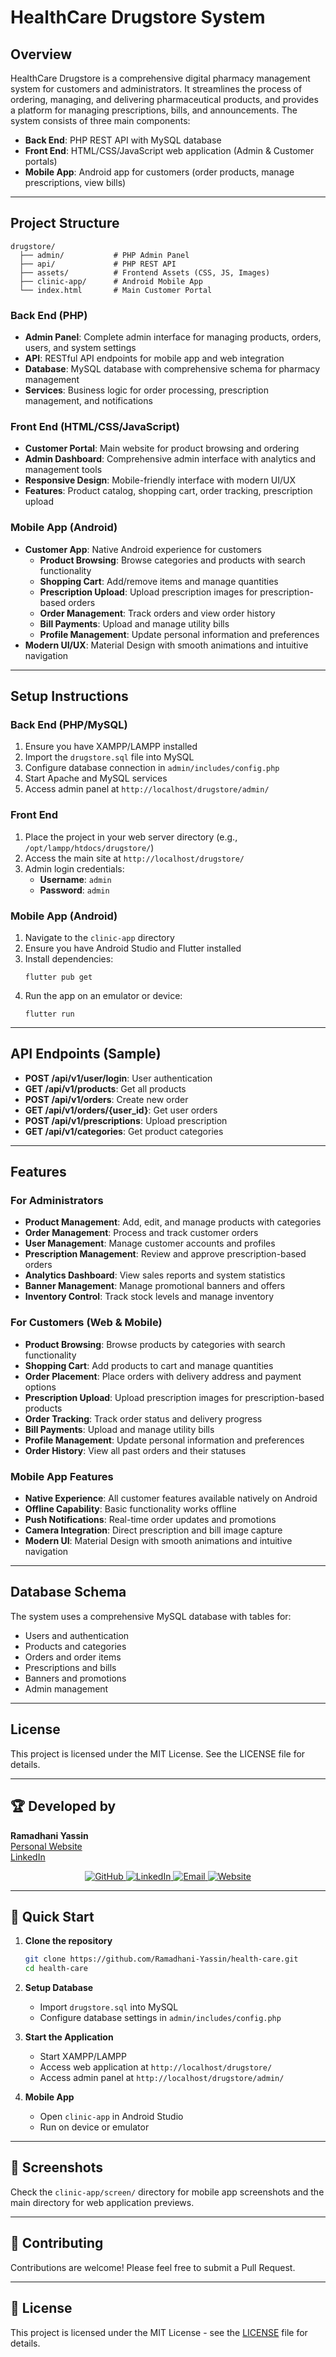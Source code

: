 # HealthCare Drugstore System

## Overview
HealthCare Drugstore is a comprehensive digital pharmacy management system for customers and administrators. It streamlines the process of ordering, managing, and delivering pharmaceutical products, and provides a platform for managing prescriptions, bills, and announcements. The system consists of three main components:

- **Back End**: PHP REST API with MySQL database
- **Front End**: HTML/CSS/JavaScript web application (Admin & Customer portals)
- **Mobile App**: Android app for customers (order products, manage prescriptions, view bills)

---

## Project Structure

```
drugstore/
  ├── admin/           # PHP Admin Panel
  ├── api/             # PHP REST API
  ├── assets/          # Frontend Assets (CSS, JS, Images)
  ├── clinic-app/      # Android Mobile App
  └── index.html       # Main Customer Portal
```

### Back End (PHP)
- **Admin Panel**: Complete admin interface for managing products, orders, users, and system settings
- **API**: RESTful API endpoints for mobile app and web integration
- **Database**: MySQL database with comprehensive schema for pharmacy management
- **Services**: Business logic for order processing, prescription management, and notifications

### Front End (HTML/CSS/JavaScript)
- **Customer Portal**: Main website for product browsing and ordering
- **Admin Dashboard**: Comprehensive admin interface with analytics and management tools
- **Responsive Design**: Mobile-friendly interface with modern UI/UX
- **Features**: Product catalog, shopping cart, order tracking, prescription upload

### Mobile App (Android)
- **Customer App**: Native Android experience for customers
  - **Product Browsing**: Browse categories and products with search functionality
  - **Shopping Cart**: Add/remove items and manage quantities
  - **Prescription Upload**: Upload prescription images for prescription-based orders
  - **Order Management**: Track orders and view order history
  - **Bill Payments**: Upload and manage utility bills
  - **Profile Management**: Update personal information and preferences
- **Modern UI/UX**: Material Design with smooth animations and intuitive navigation

---

## Setup Instructions

### Back End (PHP/MySQL)
1. Ensure you have XAMPP/LAMPP installed
2. Import the `drugstore.sql` file into MySQL
3. Configure database connection in `admin/includes/config.php`
4. Start Apache and MySQL services
5. Access admin panel at `http://localhost/drugstore/admin/`

### Front End
1. Place the project in your web server directory (e.g., `/opt/lampp/htdocs/drugstore/`)
2. Access the main site at `http://localhost/drugstore/`
3. Admin login credentials:
   - **Username**: `admin`
   - **Password**: `admin`

### Mobile App (Android)
1. Navigate to the `clinic-app` directory
2. Ensure you have Android Studio and Flutter installed
3. Install dependencies:
   ```
   flutter pub get
   ```
4. Run the app on an emulator or device:
   ```
   flutter run
   ```

---

## API Endpoints (Sample)
- **POST /api/v1/user/login**: User authentication
- **GET /api/v1/products**: Get all products
- **POST /api/v1/orders**: Create new order
- **GET /api/v1/orders/{user_id}**: Get user orders
- **POST /api/v1/prescriptions**: Upload prescription
- **GET /api/v1/categories**: Get product categories

---

## Features

### For Administrators
- **Product Management**: Add, edit, and manage products with categories
- **Order Management**: Process and track customer orders
- **User Management**: Manage customer accounts and profiles
- **Prescription Management**: Review and approve prescription-based orders
- **Analytics Dashboard**: View sales reports and system statistics
- **Banner Management**: Manage promotional banners and offers
- **Inventory Control**: Track stock levels and manage inventory

### For Customers (Web & Mobile)
- **Product Browsing**: Browse products by categories with search functionality
- **Shopping Cart**: Add products to cart and manage quantities
- **Order Placement**: Place orders with delivery address and payment options
- **Prescription Upload**: Upload prescription images for prescription-based products
- **Order Tracking**: Track order status and delivery progress
- **Bill Payments**: Upload and manage utility bills
- **Profile Management**: Update personal information and preferences
- **Order History**: View all past orders and their statuses

### Mobile App Features
- **Native Experience**: All customer features available natively on Android
- **Offline Capability**: Basic functionality works offline
- **Push Notifications**: Real-time order updates and promotions
- **Camera Integration**: Direct prescription and bill image capture
- **Modern UI**: Material Design with smooth animations and intuitive navigation

---

## Database Schema
The system uses a comprehensive MySQL database with tables for:
- Users and authentication
- Products and categories
- Orders and order items
- Prescriptions and bills
- Banners and promotions
- Admin management

---

## License
This project is licensed under the MIT License. See the LICENSE file for details.

---

## 🏆 Developed by

**Ramadhani Yassin**  
[Personal Website](http://ramadhani-yassin.vercel.app/)  
[LinkedIn](https://www.linkedin.com/in/ramadhani-yassin-ramadhani/)

<div align="center">
  <a href="https://github.com/Ramadhani-Yassin" target="_blank">
    <img src="https://img.shields.io/badge/GitHub-181717?style=for-the-badge&logo=github&logoColor=white" alt="GitHub">
  </a>
  <a href="https://www.linkedin.com/in/ramadhani-yassin-ramadhani/" target="_blank">
    <img src="https://img.shields.io/badge/LinkedIn-0077B5?style=for-the-badge&logo=linkedin&logoColor=white" alt="LinkedIn">
  </a>
  <a href="mailto:yasynramah@gmail.com">
    <img src="https://img.shields.io/badge/Email-D14836?style=for-the-badge&logo=gmail&logoColor=white" alt="Email">
  </a>
  <a href="http://ramadhani-yassin.vercel.app/" target="_blank">
    <img src="https://img.shields.io/badge/Website-000000?style=for-the-badge&logo=vercel&logoColor=white" alt="Website">
  </a>
</div>

---

## 🚀 Quick Start

1. **Clone the repository**
   ```bash
   git clone https://github.com/Ramadhani-Yassin/health-care.git
   cd health-care
   ```

2. **Setup Database**
   - Import `drugstore.sql` into MySQL
   - Configure database settings in `admin/includes/config.php`

3. **Start the Application**
   - Start XAMPP/LAMPP
   - Access web application at `http://localhost/drugstore/`
   - Access admin panel at `http://localhost/drugstore/admin/`

4. **Mobile App**
   - Open `clinic-app` in Android Studio
   - Run on device or emulator

---

## 📱 Screenshots

Check the `clinic-app/screen/` directory for mobile app screenshots and the main directory for web application previews.

---

## 🤝 Contributing

Contributions are welcome! Please feel free to submit a Pull Request.

---

## 📄 License

This project is licensed under the MIT License - see the [LICENSE](LICENSE) file for details.
